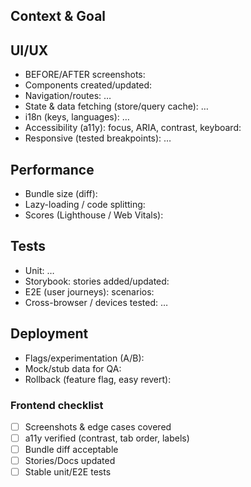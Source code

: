 ## Context & Goal
<!-- User story, acceptance criteria, UX impacts -->

## UI/UX
- BEFORE/AFTER screenshots:
- Components created/updated:
- Navigation/routes: …
- State & data fetching (store/query cache): …
- i18n (keys, languages): …
- Accessibility (a11y): focus, ARIA, contrast, keyboard:
- Responsive (tested breakpoints): …

## Performance
- Bundle size (diff):
- Lazy-loading / code splitting:
- Scores (Lighthouse / Web Vitals):

## Tests
- Unit: …
- Storybook: stories added/updated:
- E2E (user journeys): scenarios:
- Cross-browser / devices tested: …

## Deployment
- Flags/experimentation (A/B):
- Mock/stub data for QA:
- Rollback (feature flag, easy revert):

### Frontend checklist
- [ ] Screenshots & edge cases covered
- [ ] a11y verified (contrast, tab order, labels)
- [ ] Bundle diff acceptable
- [ ] Stories/Docs updated
- [ ] Stable unit/E2E tests
